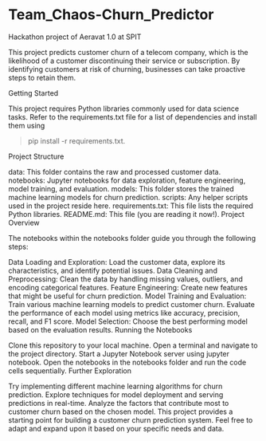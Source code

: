 # Team_Chaos-Churn_Predictor
Hackathon project of Aeravat 1.0 at SPIT

This project predicts customer churn of a telecom company, which is the likelihood of a customer discontinuing their service or subscription. By identifying customers at risk of churning, businesses can take proactive steps to retain them.

Getting Started

This project requires Python libraries commonly used for data science tasks. Refer to the requirements.txt file for a list of dependencies and install them using 
> pip install -r requirements.txt.

Project Structure

data: This folder contains the raw and processed customer data.
notebooks: Jupyter notebooks for data exploration, feature engineering, model training, and evaluation.
models: This folder stores the trained machine learning models for churn prediction.
scripts: Any helper scripts used in the project reside here.
requirements.txt: This file lists the required Python libraries.
README.md: This file (you are reading it now!).
Project Overview

The notebooks within the notebooks folder guide you through the following steps:

Data Loading and Exploration: Load the customer data, explore its characteristics, and identify potential issues.
Data Cleaning and Preprocessing: Clean the data by handling missing values, outliers, and encoding categorical features.
Feature Engineering: Create new features that might be useful for churn prediction.
Model Training and Evaluation: Train various machine learning models to predict customer churn. Evaluate the performance of each model using metrics like accuracy, precision, recall, and F1 score.
Model Selection: Choose the best performing model based on the evaluation results.
Running the Notebooks

Clone this repository to your local machine.
Open a terminal and navigate to the project directory.
Start a Jupyter Notebook server using jupyter notebook.
Open the notebooks in the notebooks folder and run the code cells sequentially.
Further Exploration

Try implementing different machine learning algorithms for churn prediction.
Explore techniques for model deployment and serving predictions in real-time.
Analyze the factors that contribute most to customer churn based on the chosen model.
This project provides a starting point for building a customer churn prediction system. Feel free to adapt and expand upon it based on your specific needs and data.
